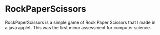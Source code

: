 # RockPaperScissors

RockPaperScissors is a simple game of Rock Paper Scissors that I made in a java applet. This was the first minor assessment for computer science.
